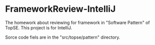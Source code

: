 # FrameworkReview-IntelliJ
The homework about reviewing for framework in "Software Pattern" of TopSE. This project is for IntelliJ.

Sorce code fiels are in the "src/topse/pattern" directory.

